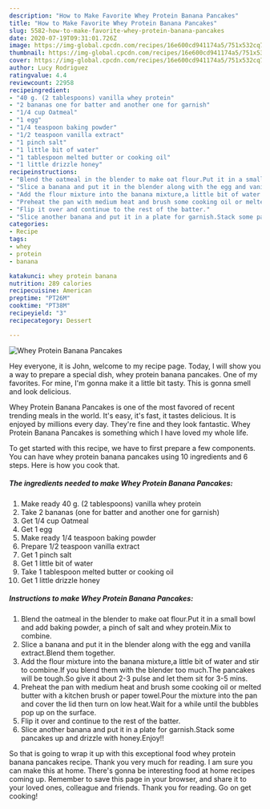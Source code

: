 ```yaml
---
description: "How to Make Favorite Whey Protein Banana Pancakes"
title: "How to Make Favorite Whey Protein Banana Pancakes"
slug: 5582-how-to-make-favorite-whey-protein-banana-pancakes
date: 2020-07-19T09:31:01.726Z
image: https://img-global.cpcdn.com/recipes/16e600cd941174a5/751x532cq70/whey-protein-banana-pancakes-recipe-main-photo.jpg
thumbnail: https://img-global.cpcdn.com/recipes/16e600cd941174a5/751x532cq70/whey-protein-banana-pancakes-recipe-main-photo.jpg
cover: https://img-global.cpcdn.com/recipes/16e600cd941174a5/751x532cq70/whey-protein-banana-pancakes-recipe-main-photo.jpg
author: Lucy Rodriguez
ratingvalue: 4.4
reviewcount: 22958
recipeingredient:
- "40 g. (2 tablespoons) vanilla whey protein"
- "2 bananas one for batter and another one for garnish"
- "1/4 cup Oatmeal"
- "1 egg"
- "1/4 teaspoon baking powder"
- "1/2 teaspoon vanilla extract"
- "1 pinch salt"
- "1 little bit of water"
- "1 tablespoon melted butter or cooking oil"
- "1 little drizzle honey"
recipeinstructions:
- "Blend the oatmeal in the blender to make oat flour.Put it in a small bowl and add baking powder, a pinch of salt and whey protein.Mix to combine."
- "Slice a banana and put it in the blender along with the egg and vanilla extract.Blend them together."
- "Add the flour mixture into the banana mixture,a little bit of water and stir to combine.If you blend them with the blender too much.The pancakes will be tough.So give it about 2-3 pulse and let them sit for 3-5 mins."
- "Preheat the pan with medium heat and brush some cooking oil or melted butter with a kitchen brush or paper towel.Pour the mixture into the pan and cover the lid then turn on low heat.Wait for a while until the bubbles pop up on the surface."
- "Flip it over and continue to the rest of the batter."
- "Slice another banana and put it in a plate for garnish.Stack some pancakes up and drizzle with honey.Enjoy!!"
categories:
- Recipe
tags:
- whey
- protein
- banana

katakunci: whey protein banana 
nutrition: 289 calories
recipecuisine: American
preptime: "PT26M"
cooktime: "PT38M"
recipeyield: "3"
recipecategory: Dessert

---
```



![Whey Protein Banana Pancakes](https://img-global.cpcdn.com/recipes/16e600cd941174a5/751x532cq70/whey-protein-banana-pancakes-recipe-main-photo.jpg)

Hey everyone, it is John, welcome to my recipe page. Today, I will show you a way to prepare a special dish, whey protein banana pancakes. One of my favorites. For mine, I'm gonna make it a little bit tasty. This is gonna smell and look delicious.



Whey Protein Banana Pancakes is one of the most favored of recent trending meals in the world. It's easy, it's fast, it tastes delicious. It is enjoyed by millions every day. They're fine and they look fantastic. Whey Protein Banana Pancakes is something which I have loved my whole life.


To get started with this recipe, we have to first prepare a few components. You can have whey protein banana pancakes using 10 ingredients and 6 steps. Here is how you cook that.

<!--inarticleads1-->

##### The ingredients needed to make Whey Protein Banana Pancakes:

1. Make ready 40 g. (2 tablespoons) vanilla whey protein
1. Take 2 bananas (one for batter and another one for garnish)
1. Get 1/4 cup Oatmeal
1. Get 1 egg
1. Make ready 1/4 teaspoon baking powder
1. Prepare 1/2 teaspoon vanilla extract
1. Get 1 pinch salt
1. Get 1 little bit of water
1. Take 1 tablespoon melted butter or cooking oil
1. Get 1 little drizzle honey




<!--inarticleads2-->

##### Instructions to make Whey Protein Banana Pancakes:

1. Blend the oatmeal in the blender to make oat flour.Put it in a small bowl and add baking powder, a pinch of salt and whey protein.Mix to combine.
1. Slice a banana and put it in the blender along with the egg and vanilla extract.Blend them together.
1. Add the flour mixture into the banana mixture,a little bit of water and stir to combine.If you blend them with the blender too much.The pancakes will be tough.So give it about 2-3 pulse and let them sit for 3-5 mins.
1. Preheat the pan with medium heat and brush some cooking oil or melted butter with a kitchen brush or paper towel.Pour the mixture into the pan and cover the lid then turn on low heat.Wait for a while until the bubbles pop up on the surface.
1. Flip it over and continue to the rest of the batter.
1. Slice another banana and put it in a plate for garnish.Stack some pancakes up and drizzle with honey.Enjoy!!




So that is going to wrap it up with this exceptional food whey protein banana pancakes recipe. Thank you very much for reading. I am sure you can make this at home. There's gonna be interesting food at home recipes coming up. Remember to save this page in your browser, and share it to your loved ones, colleague and friends. Thank you for reading. Go on get cooking!
